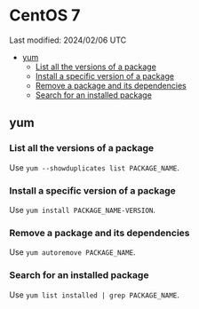 # CentOS 7

Last modified: 2024/02/06 UTC

- [yum](#yum)
  - [List all the versions of a package](#list-all-the-versions-of-a-package)
  - [Install a specific version of a package](#install-a-specific-version-of-a-package)
  - [Remove a package and its dependencies](#remove-a-package-and-its-dependencies)
  - [Search for an installed package](#search-for-an-installed-package)

## yum

### List all the versions of a package

Use `yum --showduplicates list PACKAGE_NAME`.

### Install a specific version of a package

Use `yum install PACKAGE_NAME-VERSION`.

### Remove a package and its dependencies

Use `yum autoremove PACKAGE_NAME`.

### Search for an installed package

Use `yum list installed | grep PACKAGE_NAME`.
